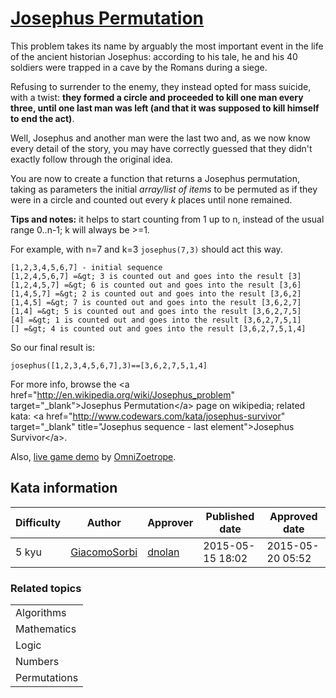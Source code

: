
<h1><a href="https://www.codewars.com/kata/5550d638a99ddb113e0000a2">Josephus Permutation</a></h1>
<p>
This problem takes its name by arguably the most important event in the life of the ancient historian Josephus: according to his tale, he and his 40 soldiers were trapped in a cave by the Romans during a siege.

Refusing to surrender to the enemy, they instead opted for mass suicide, with a twist: **they formed a circle and proceeded to kill one man every three, until one last man was left (and that it was supposed to kill himself to end the act)**.

Well, Josephus and another man were the last two and, as we now know every detail of the story, you may have correctly guessed that they didn't exactly follow through the original idea.

You are now to create a function that returns a Josephus permutation, taking as parameters the initial *array/list of items* to be permuted as if they were in a circle and counted out every *k* places until none remained.

**Tips and notes:** it helps to start counting from 1 up to n, instead of the usual range 0..n-1; k will always be &gt;=1.

For example, with n=7 and k=3 `josephus(7,3)` should act this way.
```
[1,2,3,4,5,6,7] - initial sequence
[1,2,4,5,6,7] =&gt; 3 is counted out and goes into the result [3]
[1,2,4,5,7] =&gt; 6 is counted out and goes into the result [3,6]
[1,4,5,7] =&gt; 2 is counted out and goes into the result [3,6,2]
[1,4,5] =&gt; 7 is counted out and goes into the result [3,6,2,7]
[1,4] =&gt; 5 is counted out and goes into the result [3,6,2,7,5]
[4] =&gt; 1 is counted out and goes into the result [3,6,2,7,5,1]
[] =&gt; 4 is counted out and goes into the result [3,6,2,7,5,1,4]
```
So our final result is:
```
josephus([1,2,3,4,5,6,7],3)==[3,6,2,7,5,1,4]
```
For more info, browse the &lt;a href=&quot;http://en.wikipedia.org/wiki/Josephus_problem&quot; target=&quot;_blank&quot;&gt;Josephus Permutation&lt;/a&gt; page on wikipedia; related kata: &lt;a href=&quot;http://www.codewars.com/kata/josephus-survivor&quot; target=&quot;_blank&quot; title=&quot;Josephus sequence - last element&quot;&gt;Josephus Survivor&lt;/a&gt;.

Also, [live game demo](https://iguacel.github.io/josephus/) by [OmniZoetrope](https://www.codewars.com/users/OmniZoetrope).
</p>
<h2>Kata information</h2>
<table>
  <thead>
    <tr>
      <th>Difficulty</th>
      <th>Author</th>
      <th>Approver</th>
      <th>Published date</th>
      <th>Approved date</th>
    </tr>
  </thead>
  <tbody>
    <tr>
      <td>5 kyu</td>
      <td> <a href="https://www.codewars.com/users/GiacomoSorbi">GiacomoSorbi</a></td>
      <td> <a href="https://www.codewars.com/users/dnolan">dnolan</a></td>
      <td>2015-05-15 18:02</td>
      <td>2015-05-20 05:52</td>
    </tr>
  </tbody>
</table>
<h3>Related topics</h3>
<table>
  <tbody></tbody>
  <tr>
    <td>Algorithms</td>
  </tr>
  <tr>
    <td>Mathematics</td>
  </tr>
  <tr>
    <td>Logic</td>
  </tr>
  <tr>
    <td>Numbers</td>
  </tr>
  <tr>
    <td>Permutations</td>
  </tr>
</table>